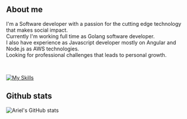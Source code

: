 ## About me

I'm a Software developer with a passion for the cutting edge technology that makes social impact. 
<br>
Currently I'm working full time as Golang software developer. 
<br>
I also have experience as Javascript developer mostly on Angular and Node.js as AWS technologies.
<br>
Looking for professional challenges that leads to personal growth.

</br>

[![My Skills](https://skillicons.dev/icons?i=go,js,html,css,vscode,mysql,git,github,aws,gherkin)](https://skillicons.dev)

  
## Github stats    
  
  ![Ariel's GitHub stats](https://github-readme-stats.vercel.app/api?username=gugliio&show_icons=true&theme=tokyonight&count_private=true&include_all_commits=true)
  
  
  
  
  
  
  
  
  
